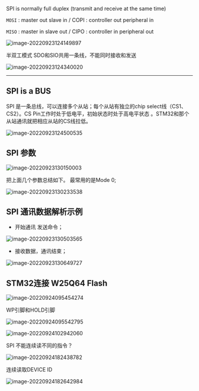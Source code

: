 SPI is normally full duplex (transmit and receive at the same time)

`MOSI`  :  master out slave in		/ 		COPI : controller out peripheral in

`MISO` : master in slave out		/			CIPO : controller in peripheral out 

![image-20220923124149897](https://blog-pic-1313935212.cos.ap-guangzhou.myqcloud.com/imgs/202209231241968.png)

半双工模式 SDO和SIO共用一条线，不能同时接收和发送

![image-20220923124340020](https://blog-pic-1313935212.cos.ap-guangzhou.myqcloud.com/imgs/202209231243096.png)

---

## SPI is a BUS

SPI 是一条总线，可以连接多个从站；每个从站有独立的chip select线（CS1、CS2）。CS Pin工作时处于低电平，初始状态时处于高电平状态 。STM32和那个从站通讯就把相应从站的CS线拉低。

![image-20220923124500535](https://blog-pic-1313935212.cos.ap-guangzhou.myqcloud.com/imgs/202209231245638.png)

## SPI 参数 

![image-20220923130150003](https://blog-pic-1313935212.cos.ap-guangzhou.myqcloud.com/imgs/202209231301093.png)

把上面几个参数总结如下。 最常用的是Mode 0;

![image-20220923130233538](https://blog-pic-1313935212.cos.ap-guangzhou.myqcloud.com/imgs/202209231302604.png)

## SPI 通讯数据解析示例

* 开始通讯 发送命令；

![image-20220923130503565](https://blog-pic-1313935212.cos.ap-guangzhou.myqcloud.com/imgs/202209231305651.png)

* 接收数据，通讯结束；

![image-20220923130649727](https://blog-pic-1313935212.cos.ap-guangzhou.myqcloud.com/imgs/202209231306782.png)



## STM32连接 W25Q64 Flash 

![image-20220924095454274](https://blog-pic-1313935212.cos.ap-guangzhou.myqcloud.com/imgs/202209240954327.png)

WP引脚和HOLD引脚

![image-20220924095542795](https://blog-pic-1313935212.cos.ap-guangzhou.myqcloud.com/imgs/202209240955860.png)

![image-20220924102942060](https://blog-pic-1313935212.cos.ap-guangzhou.myqcloud.com/imgs/202209241029132.png)

SPI 不能连续读不同的指令？

![image-20220924182438782](https://blog-pic-1313935212.cos.ap-guangzhou.myqcloud.com/imgs/202209241824837.png)

连续读取DEVICE ID

![image-20220924182642984](https://blog-pic-1313935212.cos.ap-guangzhou.myqcloud.com/imgs/202209241826042.png)